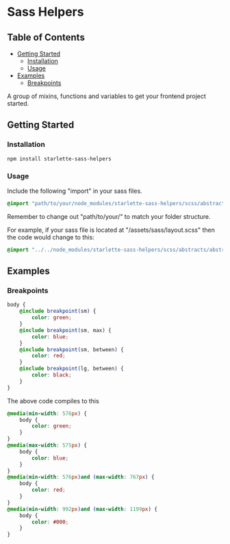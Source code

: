 # Sass Helpers

## Table of Contents

- [Getting Started](#getting-started)
  * [Installation](#installation)
  * [Usage](#usage)
- [Examples](#examples)
  * [Breakpoints](#breakpoints)

A group of mixins, functions and variables to get your frontend project started.

## Getting Started

### Installation

`npm install starlette-sass-helpers`

### Usage

Include the following "import" in your sass files. 

```scss
@import "path/to/your/node_modules/starlette-sass-helpers/scss/abstracts/abstracts";
```

Remember to change out "path/to/your/" to match your folder structure.

For example, if your sass file is located at "/assets/sass/layout.scss" then the code would change to this:

```scss
@import "../../node_modules/starlette-sass-helpers/scss/abstracts/abstracts";
```

## Examples

### Breakpoints

```scss
body {
    @include breakpoint(sm) { 
        color: green;
    }
    @include breakpoint(sm, max) { 
        color: blue;
    }
    @include breakpoint(sm, between) {
        color: red;
    }
    @include breakpoint(lg, between) {
        color: black;
    }
}
```

The above code compiles to this

```css
@media(min-width: 576px) {
    body {
        color: green;
    }
}
@media(max-width: 575px) {
    body {
        color: blue;
    }
}
@media(min-width: 576px)and (max-width: 767px) {
    body {
        color: red;
    }
}
@media(min-width: 992px)and (max-width: 1199px) {
    body {
        color: #000;
    }
}
```